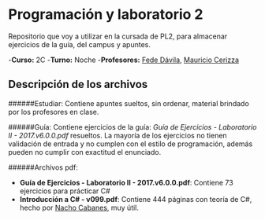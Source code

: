 # Programación y laboratorio 2
Repositorio que voy a utilizar en la cursada de PL2, para almacenar ejercicios de la guía, del campus y apuntes.

-**Curso:** 2C
-**Turno:** Noche
-**Profesores:** [Fede Dávila](https://github.com/FedeDavila1984), [Mauricio Cerizza](https://github.com/mauricioCerizza)

## Descripción de los archivos

######Estudiar:
Contiene apuntes sueltos, sin ordenar, material brindado por los profesores en clase.

######Guía:
Contiene ejercicios de la guía: _*Guía de Ejercicios - Laboratorio II - 2017.v6.0.0.pdf*_ resueltos. La mayoría de los ejercicios no tienen validación de entrada y no cumplen con el estilo de programación, además pueden no cumplir con exactitud el enunciado.

######Archivos pdf:
- **Guía de Ejercicios - Laboratorio II - 2017.v6.0.0.pdf**:
Contiene 73 ejercicios para prácticar C#
- **Introducción a C# - v099.pdf**:
Contiene 444 páginas con teoría de C#, hecho por [Nacho Cabanes](http://www.nachocabanes.com), muy útil.